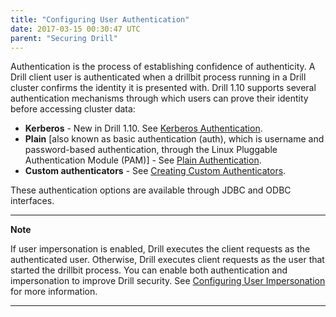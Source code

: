 ```yaml
---
title: "Configuring User Authentication"
date: 2017-03-15 00:30:47 UTC
parent: "Securing Drill"
---
```

Authentication is the process of establishing confidence of authenticity. A Drill client user is authenticated when a drillbit process running in a Drill cluster confirms the identity it is presented with.  Drill 1.10 supports several authentication mechanisms through which users can prove their identity before accessing cluster data: 

* **Kerberos** - New in Drill 1.10. See [Kerberos Authentication]({{site.baseurl}}/docs/securing-drill/kerberos-authentication/).
* **Plain** [also known as basic authentication (auth), which is username and password-based authentication, through the Linux Pluggable Authentication Module (PAM)] - See [Plain Authentication]({{site.baseurl}}/docs/securing-drill/plain-authentication/).
* **Custom authenticators** - See [Creating Custom Authenticators]({{site.baseurl}}/docs/develop-custom-functions/adding-custom-functions-to-drill/custom-authentication).

These authentication options are available through JDBC and ODBC interfaces.

---
**Note**

If user impersonation is enabled, Drill executes the client requests as the authenticated user. Otherwise, Drill executes client requests as the user that started the drillbit process. You can enable both authentication and impersonation to improve Drill security. See [Configuring User Impersonation]({{site.baseurl}}/docs/configuring-user-impersonation/) for more information.

---






